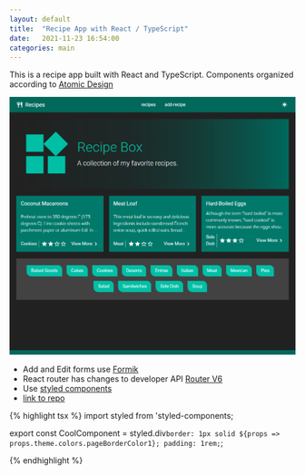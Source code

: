 ```yaml
---
layout: default
title:  "Recipe App with React / TypeScript"
date:   2021-11-23 16:54:00
categories: main
---
```


This is a recipe app built with React and TypeScript. Components organized according to [Atomic Design][jekyll-at]

![homepage](https://github.com/johnfrog76/recipes-react-typescript/raw/master/images/home.png)

- Add and Edit forms use [Formik][jekyll-f]
- React router has changes to developer API [Router V6][jekyll-rr]
- Use [styled components][jekyll-sc]
- [link to repo][jekyll-abc]

{% highlight tsx %}
import styled from 'styled-components;

export const CoolComponent = styled.div`
  border: 1px solid ${props => props.theme.colors.pageBorderColor1};
  padding: 1rem;
`;

{% endhighlight %}


[jekyll-gh]: https://github.com/mojombo/jekyll
[jekyll]:    http://jekyllrb.com
[jekyll-at]:   https://atomicdesign.bradfrost.com/chapter-2/
[jekyll-sc]: https://styled-components.com/docs/
[jekyll-rr]: https://reactrouter.com/docs/en/v6/upgrading/v5#upgrade-to-react-router-v6
[jekyll-f]: https://formik.org/docs/overview
[jekyll-abc]: https://github.com/johnfrog76/recipes-react-typescript/